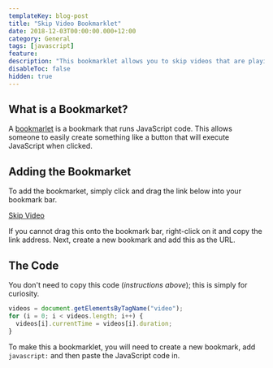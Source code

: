 ```yaml
---
templateKey: blog-post
title: "Skip Video Bookmarklet"
date: 2018-12-03T00:00:00.000+12:00
category: General
tags: [javascript]
feature:
description: "This bookmarklet allows you to skip videos that are playing on the current site. This means it can be used to skip forced videos like YouTube ads. Not all video players are supported."
disableToc: false
hidden: true
---
```


## What is a Bookmarket?

A [bookmarlet](https://en.wikipedia.org/wiki/Bookmarklet) is a bookmark that runs JavaScript code. This allows someone to easily create something like a button that will execute JavaScript when clicked.

## Adding the Bookmarket

To add the bookmarket, simply click and drag the link below into your bookmark bar.

<a href="javascript:videos = document.getElementsByTagName('video'); for (i = 0; i < videos.length; i++) { videos[i].currentTime = videos[i].duration; }">Skip Video</a>

If you cannot drag this onto the bookmark bar, right-click on it and copy the link address. Next, create a new bookmark and add this as the URL.

## The Code

You don't need to copy this code (_instructions above_); this is simply for curiosity.

```javascript
videos = document.getElementsByTagName("video");
for (i = 0; i < videos.length; i++) {
  videos[i].currentTime = videos[i].duration;
}
```

To make this a bookmarklet, you will need to create a new bookmark, add `javascript:` and then paste the JavaScript code in.
